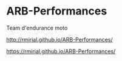 # ARB-Performances
Team d'endurance moto

http://rmirial.github.io/ARB-Performances/

https://rmirial.github.io/ARB-Performances/
